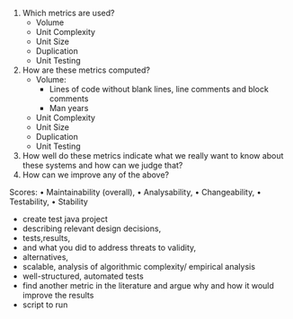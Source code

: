 1. Which metrics are used?
    - Volume
    - Unit Complexity
    - Unit Size
    - Duplication
    - Unit Testing
2. How are these metrics computed?
    - Volume:
        - Lines of code without blank lines, line comments and block comments
        - Man years
    - Unit Complexity
    - Unit Size
    - Duplication
    - Unit Testing
3. How well do these metrics indicate what we really want to know about these
systems and how can we judge that?
4. How can we improve any of the above?

Scores:
• Maintainability (overall),
• Analysability,
• Changeability,
• Testability,
• Stability

- create test java project
- describing relevant design decisions, 
- tests,results, 
- and what you did to address threats to validity,
- alternatives,
- scalable, analysis of algorithmic complexity/ empirical analysis
- well-structured, automated tests
- find another metric in the literature and argue why and how it would improve the results
- script to run